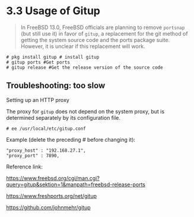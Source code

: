 # 3.3 Usage of Gitup

> In FreeBSD 13.0, FreeBSD officials are planning to remove `portsnap` (but still use it) in favor of `gitup`, a replacement for the git method of getting the system source code and the ports package suite. However, it is unclear if this replacement will work.

```
# pkg install gitup # install gitup
# gitup ports #Get ports
# gitup release #Get the release version of the source code
```

## Troubleshooting: too slow

Setting up an HTTP proxy

The proxy for `gitup` does not depend on the system proxy, but is determined separately by its configuration file.

`# ee /usr/local/etc/gitup.conf`

Example (delete the preceding # before changing it):

```
"proxy_host" : "192.168.27.1",
"proxy_port" : 7890,
```

Reference link:

<https://www.freebsd.org/cgi/man.cgi?query=gitup&sektion=1&manpath=freebsd-release-ports>

<https://www.freshports.org/net/gitup>

<https://github.com/johnmehr/gitup>
